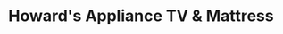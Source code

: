 ---
title: "Howard's Appliance TV & Mattress"
url: /riverside/howards-appliance-tv-and-mattress/
shop: appliance
---